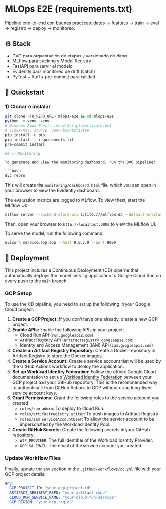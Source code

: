 # MLOps E2E (requirements.txt)

Pipeline end-to-end con buenas prácticas: datos → features → train → eval → registro → deploy → monitoreo.

## ⚙️ Stack
- DVC para orquestación de etapas y versionado de datos
- MLflow para tracking y Model Registry
- FastAPI para servir el modelo
- Evidently para monitoreo de drift (batch)
- PyTest + Ruff + pre-commit para calidad

## 🚀 Quickstart

### 1) Clonar e instalar
```bash
git clone <TU_REPO_URL> mlops-e2e && cd mlops-e2e
python -m venv .venv
# Windows PowerShell: .venv\Scripts\Activate.ps1
# Linux/Mac: source .venv/bin/activate
pip install -U pip
pip install -r requirements.txt
pre-commit install

## 📈 Monitoring

To generate and view the monitoring dashboard, run the DVC pipeline:

```bash
dvc repro
```

This will create the `monitoring/dashboard.html` file, which you can open in your browser to view the Evidently dashboard.

The evaluation metrics are logged to MLflow. To view them, start the MLflow UI:

```bash
mlflow server --backend-store-uri sqlite:///mlflow.db --default-artifact-root ./mlruns
```

Then, open your browser to `http://localhost:5000` to view the MLflow UI.

To serve the model, run the following command:

```bash
uvicorn service.app:app --host 0.0.0.0 --port 8000
```

## 🚀 Deployment

This project includes a Continuous Deployment (CD) pipeline that automatically deploys the model serving application to Google Cloud Run on every push to the `main` branch.

### GCP Setup

To use the CD pipeline, you need to set up the following in your Google Cloud project:

1.  **Create a GCP Project:** If you don't have one already, create a new GCP project.
2.  **Enable APIs:** Enable the following APIs in your project:
    - Cloud Run API (`run.googleapis.com`)
    - Artifact Registry API (`artifactregistry.googleapis.com`)
    - Identity and Access Management (IAM) API (`iam.googleapis.com`)
3.  **Create an Artifact Registry Repository:** Create a Docker repository in Artifact Registry to store the Docker images.
4.  **Create a Service Account:** Create a service account that will be used by the GitHub Actions workflow to deploy the application.
5.  **Set up Workload Identity Federation:** Follow the official Google Cloud documentation to set up [Workload Identity Federation](https://cloud.google.com/iam/docs/workload-identity-federation) between your GCP project and your GitHub repository. This is the recommended way to authenticate from GitHub Actions to GCP without using long-lived service account keys.
6.  **Grant Permissions:** Grant the following roles to the service account you created:
    - `roles/run.admin`: To deploy to Cloud Run.
    - `roles/artifactregistry.writer`: To push images to Artifact Registry.
    - `roles/iam.serviceAccountUser`: To allow the service account to be impersonated by the Workload Identity Pool.
7.  **Create GitHub Secrets:** Create the following secrets in your GitHub repository:
    - `WIF_PROVIDER`: The full identifier of the Workload Identity Provider.
    - `GCP_SA_EMAIL`: The email of the service account you created.

### Update Workflow Files

Finally, update the `env` section in the `.github/workflows/cd.yml` file with your GCP project details:

```yaml
env:
  GCP_PROJECT_ID: "your-gcp-project-id"
  ARTIFACT_REGISTRY_REPO: "your-artifact-repo"
  CLOUD_RUN_SERVICE_NAME: "your-cloud-run-service"
  GCP_REGION: "your-gcp-region"
```
